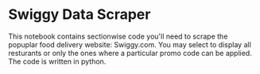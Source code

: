 # Swiggy Data Scraper
This notebook contains sectionwise code you'll need to scrape the popuplar food delivery website: Swiggy.com.
You may select to display all resturants or only the ones where a particular promo code can be applied.
The code is written in python.
